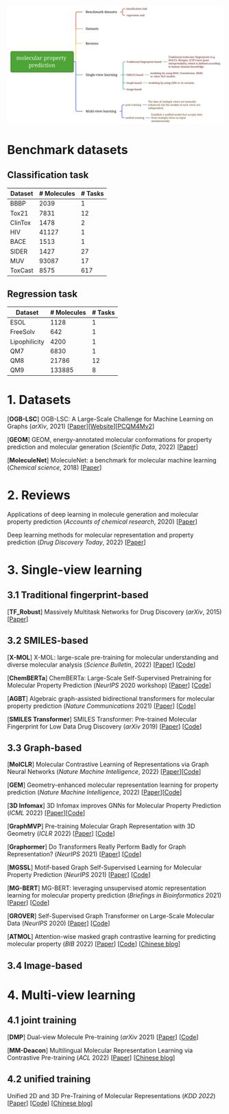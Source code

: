 ![Alt](./mindmap-mpp.png)



# Benchmark datasets

## Classification task

| Dataset | # Molecules | # Tasks |
| ------- | ----------- | ------- |
| BBBP    | 2039        | 1       |
| Tox21   | 7831        | 12      |
| ClinTox | 1478        | 2       |
| HIV     | 41127       | 1       |
| BACE    | 1513        | 1       |
| SIDER   | 1427        | 27      |
| MUV     | 93087       | 17      |
| ToxCast | 8575        | 617     |

## Regression task

| Dataset       | # Molecules | # Tasks |
| ------------- | ----------- | ------- |
| ESOL          | 1128        | 1       |
| FreeSolv      | 642         | 1       |
| Lipophilicity | 4200        | 1       |
| QM7           | 6830        | 1       |
| QM8           | 21786       | 12      |
| QM9           | 133885      | 8       |



# 1. Datasets

[**OGB-LSC**] OGB-LSC: A Large-Scale Challenge for Machine Learning on Graphs (*arXiv*, 2021) \[[Paper](https://arxiv.org/abs/2103.09430)]\[[Website](https://ogb.stanford.edu/docs/lsc/)]\[[PCQM4Mv2](https://ogb.stanford.edu/docs/lsc/pcqm4mv2/#dataset)]

[**GEOM**] GEOM, energy-annotated molecular conformations for property prediction and molecular generation (*Scientific Data*, 2022) \[[Paper](https://www.nature.com/articles/s41597-022-01288-4)]

[**MoleculeNet**] MoleculeNet: a benchmark for molecular machine learning (*Chemical science*, 2018) \[[Paper](https://pubs.rsc.org/en/content/articlehtml/2018/sc/c7sc02664a)]



# 2. Reviews

Applications of deep learning in molecule generation and molecular property prediction (*Accounts of chemical research*, 2020) \[[Paper](https://pubs.acs.org/doi/full/10.1021/acs.accounts.0c00699?casa_token=He80jSXBH1EAAAAA%3AIS84emvMhUFXx4Q-Klpfi1WxJBWDL_4UvzqnmjeOCSrO9mWxcFRLzdaSZ0Y4iLm3A4IqQFKT1bAyCo7O)]

Deep learning methods for molecular representation and property prediction (*Drug Discovery Today*, 2022) \[[Paper](https://www.sciencedirect.com/science/article/abs/pii/S135964462200366X?via%3Dihub)]



# 3. Single-view learning

## 3.1 Traditional fingerprint-based

[**TF_Robust**] Massively Multitask Networks for Drug Discovery (*arXiv*, 2015) \[[Paper](https://arxiv.org/abs/1502.02072)]



## 3.2 SMILES-based

[**X-MOL**] X-MOL: large-scale pre-training for molecular understanding and diverse molecular analysis (*Science Bulletin*, 2022) \[[Paper](https://www.sciencedirect.com/science/article/pii/S2095927322000445)] \[[Code](https://github.com/bm2-lab/X-MOL)\]

[**ChemBERTa**] ChemBERTa: Large-Scale Self-Supervised Pretraining for Molecular Property Prediction (*NeurIPS* 2020 workshop) \[[Paper](https://arxiv.org/abs/2010.09885)] \[[Code](https://github.com/HyunSeobKim/CHEM-BERT)\]

[**AGBT**] Algebraic graph-assisted bidirectional transformers for molecular property prediction (*Nature Communications* 2021) \[[Paper](https://proceedings.neurips.cc/paper/2020/hash/94aef38441efa3380a3bed3faf1f9d5d-Abstract.html)] \[[Code](https://github.com/ChenDdon/AGBTcode)\]

[**SMILES Transformer**] SMILES Transformer: Pre-trained Molecular Fingerprint for Low Data Drug Discovery (*arXiv* 2019) \[[Paper](https://arxiv.org/abs/1911.04738)] \[[Code](https://github.com/DSPsleeporg/smiles-transformer)\]



## 3.3 Graph-based

[**MolCLR**] Molecular Contrastive Learning of Representations via Graph Neural Networks (*Nature Machine Intelligence*, 2022) [[Paper](https://www.nature.com/articles/s42256-022-00447-x)]\[[Code](https://github.com/yuyangw/MolCLR)]

[**GEM**] Geometry-enhanced molecular representation learning for property prediction (*Nature Machine Intelligence*, 2022) [[Paper](https://www.nature.com/articles/s42256-021-00438-4)]\[[Code](https://github.com/PaddlePaddle/PaddleHelix/tree/dev/apps/pretrained_compound/ChemRL/GEM)]

[**3D Infomax**] 3D Infomax improves GNNs for Molecular Property Prediction (*ICML* 2022) [[Paper](https://proceedings.mlr.press/v162/stark22a.html)]\[[Code](https://github.com/hannesstark/3dinfomax)]

[**GraphMVP**] Pre-training Molecular Graph Representation with 3D Geometry (*ICLR* 2022) \[[Paper](https://openreview.net/forum?id=xQUe1pOKPam)] \[[Code](https://github.com/chao1224/GraphMVP)\]

[**Graphormer**] Do Transformers Really Perform Badly for Graph Representation? (*NeurIPS* 2021) \[[Paper](https://proceedings.neurips.cc/paper/2021/hash/f1c1592588411002af340cbaedd6fc33-Abstract.html)] \[[Code](https://github.com/microsoft/Graphormer)\]

[**MGSSL**] Motif-based Graph Self-Supervised Learning for Molecular Property Prediction (*NeurIPS* 2021) \[[Paper](https://proceedings.neurips.cc/paper/2021/hash/85267d349a5e647ff0a9edcb5ffd1e02-Abstract.html)] \[[Code](https://github.com/zaixizhang/MGSSL)\]

[**MG-BERT**] MG-BERT: leveraging unsupervised atomic representation learning for molecular property prediction (*Briefings in Bioinformatics* 2021) \[[Paper](https://academic.oup.com/bib/article/22/6/bbab152/6265201)] \[[Code](https://github.com/zhang-xuan1314/Molecular-graph-BERT)\]

[**GROVER**] Self-Supervised Graph Transformer on Large-Scale Molecular Data (*NeurIPS* 2020) \[[Paper](https://proceedings.neurips.cc/paper/2020/hash/94aef38441efa3380a3bed3faf1f9d5d-Abstract.html)] \[[Code](https://github.com/tencent-ailab/grover)\]

[**ATMOL**] Attention-wise masked graph contrastive learning for predicting molecular property (*BIB* 2022) \[[Paper](https://arxiv.org/pdf/2206.08262)] \[[Code](https://github.com/moen-hyb/ATMOL)\] \[[Chinese blog](https://blog.csdn.net/qq_45331246/article/details/127182918?spm=1001.2014.3001.5501)]



## 3.4 Image-based





# 4. Multi-view learning

## 4.1 joint training

[**DMP**] Dual-view Molecule Pre-training (*arXiv* 2021) \[[Paper](https://arxiv.org/abs/2106.10234)] \[[Code](https://github.com/microsoft/DVMP)\]

[**MM-Deacon**] Multilingual Molecular Representation Learning via Contrastive Pre-training (*ACL* 2022) \[[Paper](https://arxiv.org/abs/2109.08830)] \[[Chinese blog](https://blog.csdn.net/qq_45331246/article/details/127193173?spm=1001.2014.3001.5501)]



## 4.2 unified training

Unified 2D and 3D Pre-Training of Molecular Representations (*KDD 2022*) \[[Paper](https://arxiv.org/abs/2207.08806)] \[[Code](https://github.com/teslacool/UnifiedMolPretrain)\] \[[Chinese blog](https://zhuanlan.zhihu.com/p/544133918)]



